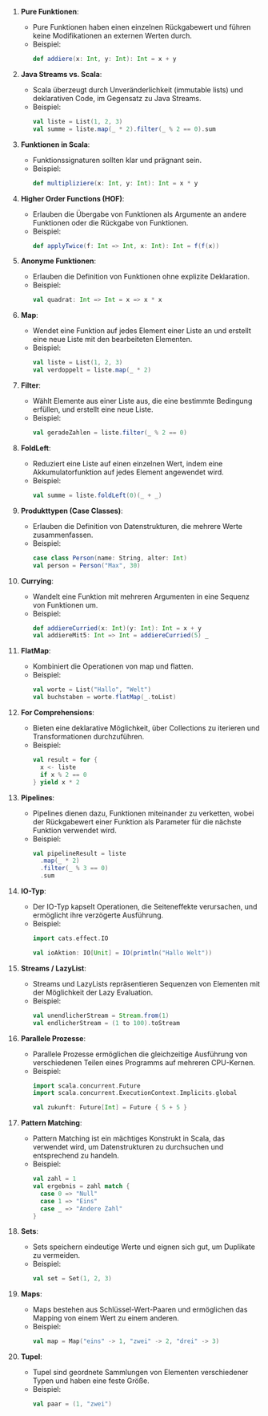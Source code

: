 1. **Pure Funktionen**:
   - Pure Funktionen haben einen einzelnen Rückgabewert und führen keine Modifikationen an externen Werten durch.
   - Beispiel:
     ```scala
     def addiere(x: Int, y: Int): Int = x + y
     ```

2. **Java Streams vs. Scala**:
   - Scala überzeugt durch Unveränderlichkeit (immutable lists) und deklarativen Code, im Gegensatz zu Java Streams.
   - Beispiel:
     ```scala
     val liste = List(1, 2, 3)
     val summe = liste.map(_ * 2).filter(_ % 2 == 0).sum
     ```

3. **Funktionen in Scala**:
   - Funktionssignaturen sollten klar und prägnant sein.
   - Beispiel:
     ```scala
     def multipliziere(x: Int, y: Int): Int = x * y
     ```

4. **Higher Order Functions (HOF)**:
   - Erlauben die Übergabe von Funktionen als Argumente an andere Funktionen oder die Rückgabe von Funktionen.
   - Beispiel:
     ```scala
     def applyTwice(f: Int => Int, x: Int): Int = f(f(x))
     ```

5. **Anonyme Funktionen**:
   - Erlauben die Definition von Funktionen ohne explizite Deklaration.
   - Beispiel:
     ```scala
     val quadrat: Int => Int = x => x * x
     ```

6. **Map**:
   - Wendet eine Funktion auf jedes Element einer Liste an und erstellt eine neue Liste mit den bearbeiteten Elementen.
   - Beispiel:
     ```scala
     val liste = List(1, 2, 3)
     val verdoppelt = liste.map(_ * 2)
     ```

7. **Filter**:
   - Wählt Elemente aus einer Liste aus, die eine bestimmte Bedingung erfüllen, und erstellt eine neue Liste.
   - Beispiel:
     ```scala
     val geradeZahlen = liste.filter(_ % 2 == 0)
     ```

8. **FoldLeft**:
   - Reduziert eine Liste auf einen einzelnen Wert, indem eine Akkumulatorfunktion auf jedes Element angewendet wird.
   - Beispiel:
     ```scala
     val summe = liste.foldLeft(0)(_ + _)
     ```

9. **Produkttypen (Case Classes)**:
   - Erlauben die Definition von Datenstrukturen, die mehrere Werte zusammenfassen.
   - Beispiel:
     ```scala
     case class Person(name: String, alter: Int)
     val person = Person("Max", 30)
     ```

10. **Currying**:
    - Wandelt eine Funktion mit mehreren Argumenten in eine Sequenz von Funktionen um.
    - Beispiel:
      ```scala
      def addiereCurried(x: Int)(y: Int): Int = x + y
      val addiereMit5: Int => Int = addiereCurried(5) _
      ```

11. **FlatMap**:
    - Kombiniert die Operationen von map und flatten.
    - Beispiel:
      ```scala
      val worte = List("Hallo", "Welt")
      val buchstaben = worte.flatMap(_.toList)
      ```

12. **For Comprehensions**:
    - Bieten eine deklarative Möglichkeit, über Collections zu iterieren und Transformationen durchzuführen.
    - Beispiel:
      ```scala
      val result = for {
        x <- liste
        if x % 2 == 0
      } yield x * 2
      ```

13. **Pipelines**:
    - Pipelines dienen dazu, Funktionen miteinander zu verketten, wobei der Rückgabewert einer Funktion als Parameter für die nächste Funktion verwendet wird.
    - Beispiel:
      ```scala
      val pipelineResult = liste
        .map(_ * 2)
        .filter(_ % 3 == 0)
        .sum
      ```

14. **IO-Typ**:
    - Der IO-Typ kapselt Operationen, die Seiteneffekte verursachen, und ermöglicht ihre verzögerte Ausführung.
    - Beispiel:
      ```scala
      import cats.effect.IO

      val ioAktion: IO[Unit] = IO(println("Hallo Welt"))
      ```

15. **Streams / LazyList**:
    - Streams und LazyLists repräsentieren Sequenzen von Elementen mit der Möglichkeit der Lazy Evaluation.
    - Beispiel:
      ```scala
      val unendlicherStream = Stream.from(1)
      val endlicherStream = (1 to 100).toStream
      ```

16. **Parallele Prozesse**:
    - Parallele Prozesse ermöglichen die gleichzeitige Ausführung von verschiedenen Teilen eines Programms auf mehreren CPU-Kernen.
    - Beispiel:
      ```scala
      import scala.concurrent.Future
      import scala.concurrent.ExecutionContext.Implicits.global

      val zukunft: Future[Int] = Future { 5 + 5 }
      ```

17. **Pattern Matching**:
    - Pattern Matching ist ein mächtiges Konstrukt in Scala, das verwendet wird, um Datenstrukturen zu durchsuchen und entsprechend zu handeln.
    - Beispiel:
      ```scala
      val zahl = 1
      val ergebnis = zahl match {
        case 0 => "Null"
        case 1 => "Eins"
        case _ => "Andere Zahl"
      }
      ```

18. **Sets**:
    - Sets speichern eindeutige Werte und eignen sich gut, um Duplikate zu vermeiden.
    - Beispiel:
      ```scala
      val set = Set(1, 2, 3)
      ```

19. **Maps**:
    - Maps bestehen aus Schlüssel-Wert-Paaren und ermöglichen das Mapping von einem Wert zu einem anderen.
    - Beispiel:
      ```scala
      val map = Map("eins" -> 1, "zwei" -> 2, "drei" -> 3)
      ```

20. **Tupel**:
    - Tupel sind geordnete Sammlungen von Elementen verschiedener Typen und haben eine feste Größe.
    - Beispiel:
      ```scala
      val paar = (1, "zwei")
      ```

